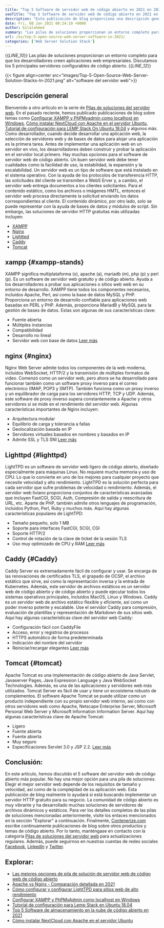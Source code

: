 ```yaml
---
title: "Top 5 Software de servidor web de código abierto en 2021 en 2021" 
seoTitle: "Top 5 Software de servidor web de código abierto en 2021 en 2021" 
description: "Esta publicación de blog proporciona una descripción general del mejor software de servidor web popular. Todo el software enumerado aquí es autohospedado, gratuito y ofrece características ricas." 
date: Fri, 08 Jan 2021 08:24:10 +0000
author: bilalahmed
summary: "Las pilas de soluciones proporcionan un entorno completo para que los desarrolladores creen aplicaciones web empresariales. Discutamos los 5 principales servidores configurables de código abierto." 
url: /es/top-5-open-source-web-server-software-in-2021/
categories: ['Web Server Solution Stack']
---
```

{{_LINE_10_}}
  Las pilas de soluciones proporcionan un entorno completo para que los desarrolladores creen aplicaciones web empresariales. Discutamos los 5 principales servidores configurables de código abierto.
{{_LINE_12_}}

{{< figure align=center src="images/Top-5-Open-Source-Web-Server-Solution-Stacks-In-2021.png" alt="software del servidor web">}}


## Descripción general
Bienvenido a otro artículo en la serie de [Pilas de soluciones del servidor web][1]. En el pasado reciente, hemos publicado publicaciones de blog sobre temas como [Configurar XAMPP y PhPMyadmin como localhost en Windows][2], [Cómo instalar NextCloud con Apache en el servidor Ubuntu][3], [Tutorial de configuración para LEMP Stack On Ubuntu 18.04][4] y algunos más. Como desarrollador, cuando decide desarrollar una aplicación web, la selección de servidores web y de bases de datos para alojar una aplicación es la primera tarea. Antes de implementar una aplicación web en un servidor en vivo, los desarrolladores deben construir y probar la aplicación en el servidor local primero. Hay muchas opciones para el software de servidor web de código abierto. Un buen servidor web debe tener cualidades como la facilidad de uso, la estabilidad, la expansión y la escalabilidad.
Un servidor web es un tipo de software que está instalado en el sistema operativo. Con la ayuda de los protocolos de transferencia HTTP, las solicitudes del cliente se transmiten a WebS Erver y, a cambio, el servidor web entrega documentos a los clientes solicitantes. Para el contenido estático, como los archivos o imágenes HMTL, entonces el servidor web procesa directamente la solicitud enviando los datos correspondientes al cliente. El contenido dinámico, por otro lado, solo se puede representar con la ayuda de bases de datos y módulos de script. Sin embargo, las soluciones de servidor HTTP gratuitas más utilizadas incluyen:
  * [XAMPP][5]
  * [Nginx][6]
  * [Lighttpd][7]
  * [Caddy][8]
  * [Tomcat][9]

## xampp {#xampp-stands}
XAMPP significa multiplataforma (x), apache (a), mariadb (m), php (p) y perl (p). Es un software de servidor web gratuito y de código abierto. Ayuda a los desarrolladores a probar sus aplicaciones o sitios web web en su entorno de desarrollo. XAMPP tiene todos los componentes necesarios, incluidos Apache, Perl, así como la base de datos MySQL y PHP. Proporciona un entorno de desarrollo confiable para aplicaciones web basadas en PERL y PHP. Además, proporciona MariadB y MySQL para la gestión de bases de datos. Estas son algunas de sus características clave:
  * Fuente abierta
  * Múltiples instancias
  * Compatibilidad
  * Desarrollo no lineal
  * Servidor web con base de datos
[Leer más][10]

## nginx {#nginx}
Nginx Web Server admite todos los componentes de la web moderna, incluidos WebSocket, HTTP/2 y la transmisión de múltiples formatos de video. Comenzó como un servidor web, pero ahora se ha desarrollado para funcionar también como un software proxy inverso para el correo electrónico (IMAP, POP3 y SMTP). También funciona como un proxy inverso y un equilibrador de carga para los servidores HTTP, TCP y UDP. Además, este software de proxy inverso supera constantemente a Apache y otros servidores si se mide en el rendimiento del servidor web. Algunas características importantes de Nginx incluyen:
  * Arquitectura modular
  * Equilibrio de carga y tolerancia a fallas
  * Geolocalización basada en IP
  * Servidores virtuales basados ​​en nombres y basados ​​en IP
  * Admite SSL y TLS SNI
[Leer más][11]

## Lighttpd {#lighttpd}
LightTPD es un software de servidor web ligero de código abierto, diseñado especialmente para máquinas Linux. No requiere mucha memoria y uso de CPU. Lo que lo convierte en uno de los mejores para cualquier proyecto que necesite velocidad y alto rendimiento. LightTPD es la solución perfecta para cada servidor que sufre problemas de velocidad o rendimiento. Además, el servidor web liviano proporciona conjuntos de características avanzadas que incluyen FastCGI, SCGI, Auth, Compresión de salida y reescritura de URL, etc. Aparte de PHP, también admite otros lenguajes de programación, incluidos Python, Perl, Ruby y muchos más. Aquí hay algunas características populares de LightTPD:
  * Tamaño pequeño, solo 1 MB
  * Soporte para interfaces FastCGI, SCGI, CGI
  * Soporte HTTP/2
  * Control de rotación de la clave de ticket de la sesión TLS
  * Uso muy optimizado de CPU y RAM
[Leer más][12]

## Caddy {#Caddy}
Caddy Server es extremadamente fácil de configurar y usar. Se encarga de las renovaciones de certificados TLS, el grapado de OCSP, el archivo estático que sirve, así como la representación inversa y la entrada de Kubernetes. Además, este servidor de archivos estáticos es un servidor web de código abierto y de código abierto y puede ejecutar todos los sistemas operativos principales, incluidos MacOS, Linux y Windows. Caddy es un servidor web de archivo estático flexible y eficiente, así como un poder inverso potente y escalable. Use el servidor Caddy para compresión, evaluación de plantillas y representación de Markdown de sus sitios web. Aquí hay algunas características clave del servidor web Caddy:
  * Configuración fácil con CaddyFile
  * Acceso, error y registros de procesos
  * HTTPS automático de forma predeterminada
  * Indicación del nombre del servidor
  * Reiniciar/recargar elegantes
[Leer más][13]

## Tomcat {#tomcat}
Apache Tomcat es una implementación de código abierto de Java Servlet, Javaserver Pages, Java Expression Language y Java WebSocket Technologies. Además, es una de las aplicaciones y servidores web más utilizados. Tomcat Server es fácil de usar y tiene un ecosistema robusto de complementos. El software Apache Tomcat se puede utilizar como un producto independiente con su propio servidor web interno, así como con otros servidores web como Apache, Netscape Enterprise Server, Microsoft Personal Web Server y Microsoft Information Information Server. Aquí hay algunas características clave de Apache Tomcat:
  * Ligero
  * Fuente abierta
  * Fuente abierta
  * Muy seguro
  * Especificaciones Servlet 3.0 y JSP 2.2.
[Leer más][14]

## Conclusión:
En este artículo, hemos discutido el 5 software del servidor web de código abierto más popular. No hay una mejor opción para una pila de soluciones. Elegir el mejor servidor web depende de los requisitos de tamaño y velocidad, así como de la complejidad de su aplicación web. Esta publicación de blog realmente lo ayudará si está buscando implementar un servidor HTTP gratuito para su negocio. La comunidad de código abierto es muy vibrante y ha desarrollado muchas soluciones de servidores de archivos dinámicos y estáticos. Para ver los detalles completos de las pilas de soluciones mencionadas anteriormente, visite los enlaces mencionados en la sección "Explorar" a continuación.
Finalmente, [Contenerize.com][15] escribe continuamente publicaciones de blog sobre otros productos y temas de código abierto. Por lo tanto, manténgase en contacto con la categoría [][16][Pilas de soluciones del servidor web][1] para actualizaciones regulares. Además, puede seguirnos en nuestras cuentas de redes sociales [Facebook][17], [LinkedIn][18] y [Twitter][19].

## Explorar:
  * [Las mejores opciones de pila de solución de servidor web de código web de código abierto][20]
  * [Apache vs Nginx - Comparación detallada en 2021][21]
  * [Cómo configurar y configurar LightTPD para sitios web de alto rendimiento][22]
  * [Configurar XAMPP y PhPMyAdmin como localhost en Windows][2]
  * [Tutorial de configuración para Lemp Stack en Ubuntu 18.04][4]
  * [Top 5 Software de almacenamiento en la nube de código abierto en 2021][23]
  * [Cómo instalar NextCloud con Apache en el servidor Ubuntu][3]

  
[1]: https://products.containerize.com/solution-stack/
[2]: https://blog.containerize.com/database-management-software/how-to-setup-xampp-and-phpmyadmin-as-localhost-on-windows/
[3]: https://blog.containerize.com/backup-and-sync-software/how-to-install-nextcloud-with-apache-on-ubuntu-server/
[4]: https://blog.containerize.com/web-server-solution-stack/setup-tutorial-for-lemp-stack-on-ubuntu-18-04/
[5]: #xampp-stands
[6]: #NGINX
[7]: #Lighttpd
[8]: #Caddy
[9]: #Tomcat
[10]: https://products.containerize.com/solution-stack/xampp
[11]: https://products.containerize.com/solution-stack/nginx
[12]: https://products.containerize.com/solution-stack/lighttpd
[13]: https://products.containerize.com/solution-stack/caddy
[14]: https://products.containerize.com/solution-stack/tomcat
[15]: https://www.containerize.com/
[16]: https://products.containerize.com/video-editing-software
[17]: https://web.facebook.com/containerize
[18]: https://www.linkedin.com/company/containerize/
[19]: https://twitter.com/containerize_co
[20]: https://products.containerize.com/solution-stack
[21]: https://blog.containerize.com/2021/02/26/apache-vs-nginx-detailed-comparison-in-2021/
[22]: https://blog.containerize.com/2020/12/16/setup-and-configure-lighttpd-web-server-for-high-performance-websites/
[23]: https://blog.containerize.com/backup-and-sync-software/top-5-open-source-cloud-storage-software-in-2021/
